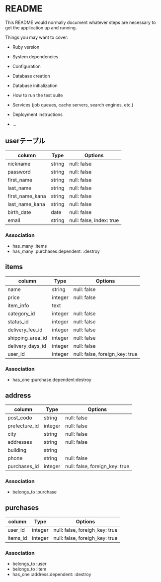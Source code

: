 # README

This README would normally document whatever steps are necessary to get the
application up and running.

Things you may want to cover:

* Ruby version

* System dependencies

* Configuration

* Database creation

* Database initialization

* How to run the test suite

* Services (job queues, cache servers, search engines, etc.)

* Deployment instructions

* ...

## userテーブル

| column          | Type      | Options
| --------------- | --------- | --------------------------
| nickname        | string    | null: false
| password        | string    | null: false
| first_name      | string    | null: false
| last_name       | string    | null: false
| first_name_kana | string    | null: false
| last_name_kana  | string    | null: false
| birth_date      | date      | null: false
| email           | string    | null: false, index: true

### Association

- has_many :items
- has_many :purchases.dependent: :destroy

## items

| column           | Type      | Options
| ---------------- | --------- | --------------------------------
| name             | string    | null: false
| price            | integer   | null: false
| item_info        | text      |
| category_id      | integer   | null: false
| status_id        | integer   | null: false
| delivery_fee_id  | integer   | null: false
| shipping_area_id | integer   | null: false
| delivery_days_id | integer   | null: false
| user_id          | integer   | null: false, foreign_key: true 

### Association

- has_one :purchase.dependent:destroy

## address

| column           | Type      | Options
| ---------------- | --------- | --------------------------------
| post_codo        | string    | null: false
| prefecture_id    | integer   | null: false
| city             | string    | null: false
| addresses        | string    | null: false
| building         | string    | 
| phone            | string    | null: false
| purchases_id     | integer   | null: false, foreign_key: true

### Association

- belongs_to :purchase

## purchases

| column           | Type      | Options
| ---------------- | --------- | -----------
| user_id          | integer   | null: false, foreigh_key: true
| items_id         | integer   | null: false, foreigh_key: true

### Association

- belongs_to :user
- belongs_to :item
- has_one :address.dependent: :destroy
